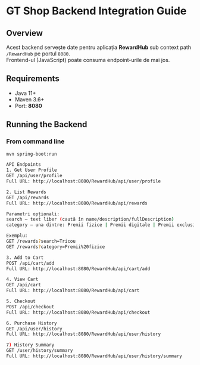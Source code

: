 # GT Shop Backend Integration Guide

## Overview
Acest backend servește date pentru aplicația **RewardHub** sub context path `/RewardHub` pe portul `8080`.  
Frontend-ul (JavaScript) poate consuma endpoint-urile de mai jos.

## Requirements
- Java 11+
- Maven 3.6+
- Port: **8080**

## Running the Backend
### From command line
```bash
mvn spring-boot:run

API Endpoints
1. Get User Profile
GET /api/user/profile
Full URL: http://localhost:8080/RewardHub/api/user/profile

2. List Rewards
GET /api/rewards
Full URL: http://localhost:8080/RewardHub/api/rewards

Parametri opționali:
search – text liber (caută în name/description/fullDescription)
category – una dintre: Premii fizice | Premii digitale | Premii exclusive

Exemplu: 
GET /rewards?search=Tricou
GET /rewards?category=Premii%20fizice

3. Add to Cart
POST /api/cart/add
Full URL: http://localhost:8080/RewardHub/api/cart/add

4. View Cart
GET /api/cart
Full URL: http://localhost:8080/RewardHub/api/cart

5. Checkout
POST /api/checkout
Full URL: http://localhost:8080/RewardHub/api/checkout

6. Purchase History
GET /api/user/history
Full URL: http://localhost:8080/RewardHub/api/user/history

7) History Summary
GET /user/history/summary
Full URL: http://localhost:8080/RewardHub/api/user/history/summary

